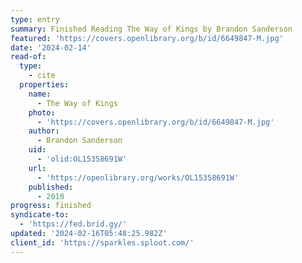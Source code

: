 ```yaml
---
type: entry
summary: Finished Reading The Way of Kings by Brandon Sanderson
featured: 'https://covers.openlibrary.org/b/id/6649847-M.jpg'
date: '2024-02-14'
read-of:
  type:
    - cite
  properties:
    name:
      - The Way of Kings
    photo:
      - 'https://covers.openlibrary.org/b/id/6649847-M.jpg'
    author:
      - Brandon Sanderson
    uid:
      - 'olid:OL15358691W'
    url:
      - 'https://openlibrary.org/works/OL15358691W'
    published:
      - 2010
progress: finished
syndicate-to:
  - 'https://fed.brid.gy/'
updated: '2024-02-16T05:48:25.982Z'
client_id: 'https://sparkles.sploot.com/'
---
```


